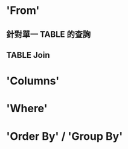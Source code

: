 



# 'From'

## 針對單一 TABLE 的查詢

## TABLE Join



# 'Columns'




# 'Where'



# 'Order By' / 'Group By' 